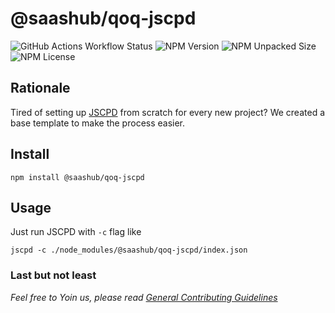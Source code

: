 # @saashub/qoq-jscpd

![GitHub Actions Workflow Status](https://img.shields.io/github/actions/workflow/status/saashub-it/qoq/main.yml) ![NPM Version](https://img.shields.io/npm/v/%40saashub%2Fqoq-jscpd) ![NPM Unpacked Size](https://img.shields.io/npm/unpacked-size/%40saashub%2Fqoq-jscpd) ![NPM License](https://img.shields.io/npm/l/%40saashub%2Fqoq-jscpd)

## Rationale

Tired of setting up [JSCPD](https://www.npmjs.com/package/jscpd) from scratch for every new project? We created a base template to make the process easier.


## Install

    npm install @saashub/qoq-jscpd

## Usage

Just run JSCPD with `-c` flag like

    jscpd -c ./node_modules/@saashub/qoq-jscpd/index.json

### Last but not least

_Feel free to Yoin us, please read [General Contributing Guidelines](https://github.com/saashub-it/qoq/blob/master/.github/CONTRIBUTING.md)_
